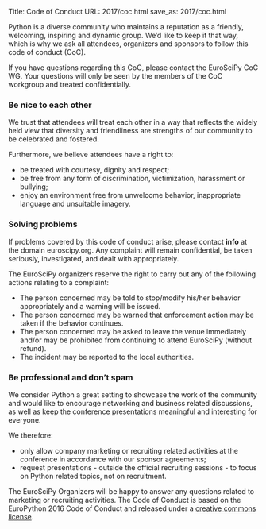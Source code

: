 Title: Code of Conduct
URL: 2017/coc.html
save_as: 2017/coc.html


Python is a diverse community who maintains a reputation as a friendly,
welcoming, inspiring and dynamic group. We’d like to keep it that way,
which is why we ask all attendees, organizers and sponsors to follow this
code of conduct (CoC).

If you have questions regarding this CoC, please contact the EuroSciPy CoC WG.
Your questions will only be seen by the members of the CoC workgroup and
treated confidentially.

### Be nice to each other

We trust that attendees will treat each other in a way that reflects the widely
held view that diversity and friendliness are strengths of our community to be
celebrated and fostered.

Furthermore, we believe attendees have a right to:

* be treated with courtesy, dignity and respect;
* be free from any form of discrimination, victimization, harassment or
  bullying;
* enjoy an environment free from unwelcome behavior, inappropriate language and
  unsuitable imagery.

### Solving problems

If problems covered by this code of conduct arise, please contact
**info** at the domain euroscipy.org.
Any complaint will remain confidential, be taken seriously, investigated, and
dealt with appropriately.

The EuroSciPy organizers reserve the right to carry out any of the following
actions relating to a complaint:

* The person concerned may be told to stop/modify his/her behavior
  appropriately and a warning will be issued.
* The person concerned may be warned that enforcement action may be taken if
  the behavior continues.
* The person concerned may be asked to leave the venue immediately and/or may
  be prohibited from continuing to attend EuroSciPy (without refund).
* The incident may be reported to the local authorities.

### Be professional and don’t spam

We consider Python a great setting to showcase the work of the community and
would like to encourage networking and business related discussions, as well as
keep the conference presentations meaningful and interesting for everyone.

We therefore:

* only allow company marketing or recruiting related activities at the
  conference in accordance with our sponsor agreements;
* request presentations - outside the official recruiting sessions - to focus
  on Python related topics, not on recruitment.

The EuroSciPy Organizers will be happy to answer any questions related to
marketing or recruiting activities.
The Code of Conduct is based on the EuroPython 2016 Code of Conduct and
released under a
[creative commons license](http://creativecommons.org/licenses/by-nc-sa/3.0/).



